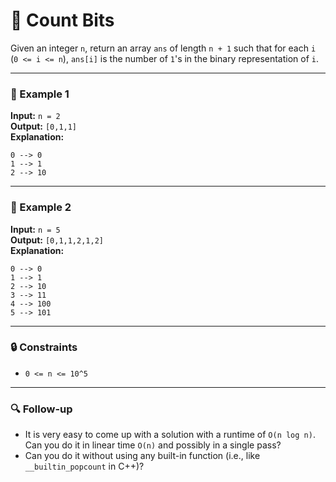 # 🧮 Count Bits

Given an integer `n`, return an array `ans` of length `n + 1` such that for each `i` (`0 <= i <= n`), `ans[i]` is the number of `1`'s in the binary representation of `i`.

---

### 🧪 Example 1
**Input:** `n = 2`  
**Output:** `[0,1,1]`  
**Explanation:**  
```
0 --> 0
1 --> 1
2 --> 10
```

---

### 🧪 Example 2
**Input:** `n = 5`  
**Output:** `[0,1,1,2,1,2]`  
**Explanation:**  
```
0 --> 0
1 --> 1
2 --> 10
3 --> 11
4 --> 100
5 --> 101
```

---

### 🔒 Constraints
- `0 <= n <= 10^5`

---

### 🔍 Follow-up
- It is very easy to come up with a solution with a runtime of `O(n log n)`. Can you do it in linear time `O(n)` and possibly in a single pass?
- Can you do it without using any built-in function (i.e., like `__builtin_popcount` in C++)?
